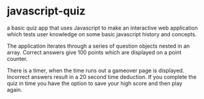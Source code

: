 # javascript-quiz

a basic quiz app that uses Javascript to make an interactive web application which tests user knowledge on some basic javascript history and concepts. 

The application iterates through a series of question objects nested in an array. Correct answers give 100 points which are displayed on a point counter. 

There is a timer, when the time runs out a gameover page is displayed. Incorrect answers result in a 20 second time deduction. If you complete the quiz in time you have the option to save your high score and then play again.
